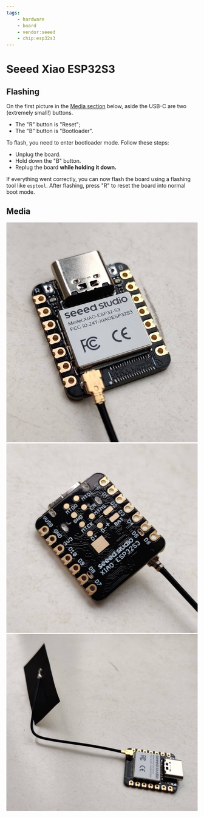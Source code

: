 ```yaml
---
tags:
    - hardware
    - board
    - vendor:seeed
    - chip:esp32s3
---
```


# Seeed Xiao ESP32S3

## Flashing

On the first picture in the [Media section](#media) below, aside the USB-C are two (extremely small!) buttons.

- The "R" button is "Reset";
- The "B" button is "Bootloader".

To flash, you need to enter bootloader mode. Follow these steps:

- Unplug the board.
- Hold down the "B" button.
- Replug the board **while holding it down.**

If everything went correctly, you can now flash the board using a flashing tool like `esptool`. After flashing, press "R" to reset the board into normal boot mode.

## Media

![Seeed Xiao ESP32S3 - Front](../../../static/boards/seeed-xiao-esp32s3/1.jpg)
![Seeed Xiao ESP32S3 - Back](../../../static/boards/seeed-xiao-esp32s3/2.jpg)
![Seeed Xiao ESP32S3 - Front with antenna](../../../static/boards/seeed-xiao-esp32s3/3.jpg)